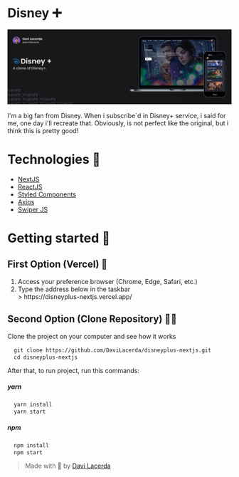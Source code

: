 # Disney ➕

![Disney+ Clone Mockup](https://github.com/DaviLacerda/disneyplus-nextjs/blob/main/public/disney-readme.png)

I'm a big fan from Disney. When i subscribe´d in Disney+ service, i said for me, one day i'll recreate that. Obviously, is not perfect like the original, but i think this is pretty good!

# Technologies 👾

  * [NextJS](https://nextjs.org/)
  * [ReactJS](https://reactjs.org/)
  * [Styled Components](https://styled-components.com/)
  * [Axios](https://github.com/axios/axios)
  * [Swiper JS](https://swiperjs.com/)

# Getting started 🚀

## First Option (Vercel) 🔺

<ol>
  <li>Access your preference browser (Chrome, Edge, Safari, etc.)</li>
  <li>Type the address below in the taskbar</li>
  > https://disneyplus-nextjs.vercel.app/
</ol>

## Second Option (Clone Repository) 👩‍💻

Clone the project on your computer and see how it works

```
  git clone https://github.com/DaviLacerda/disneyplus-nextjs.git
  cd disneyplus-nextjs
```

After that, to run project, run this commands:

##### yarn
```
  yarn install
  yarn start
```

##### npm
```
  npm install
  npm start
```

> Made with 💜 by [Davi Lacerda](https://github.com/davilacerda)
